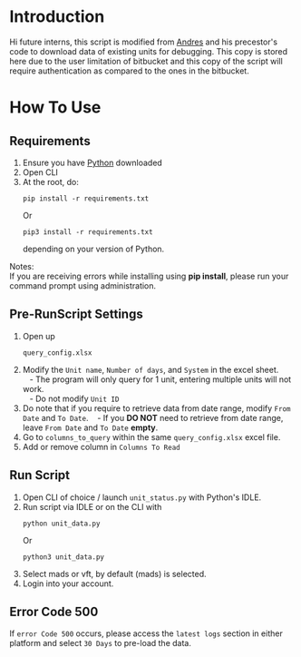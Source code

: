 # Introduction
Hi future interns, this script is modified from [Andres](https://github.com/4ndrelim) and his precestor's code to download data of existing units for debugging. This copy is stored here due to the user limitation of bitbucket and this copy of the script will require authentication as compared to the ones in the bitbucket.

# How To Use

## Requirements
1. Ensure you have [Python](https://www.python.org/downloads/) downloaded
2. Open CLI 
3. At the root, do:
    ```
    pip install -r requirements.txt
    ```
    Or
    ```
    pip3 install -r requirements.txt
    ```
    depending on your version of Python.

Notes:  
If you are receiving errors while installing using **pip install**, please run your command prompt using administration.

## Pre-RunScript Settings
1. Open up
    ```
    query_config.xlsx
    ```
2. Modify the ```Unit name```, ```Number of days```, and ```System``` in the excel sheet.  
&nbsp;&nbsp; - The program will only query for 1 unit, entering multiple units will not work.  
&nbsp;&nbsp; - Do not modify ```Unit ID```
3. Do note that if you require to retrieve data from date range, modify ```From Date``` and ```To Date```.
&nbsp;&nbsp; - If you **DO NOT** need to retrieve from date range, leave ```From Date``` and ```To Date``` **empty**.
4. Go to ```columns_to_query``` within the same ```query_config.xlsx``` excel file.
5. Add or remove column in ```Columns To Read```

## Run Script
1. Open CLI of choice / launch `unit_status.py` with Python's IDLE.
2. Run script via IDLE or on the CLI with 
    ```
    python unit_data.py
    ```
    Or
    ```
    python3 unit_data.py
    ```
3. Select mads or vft, by default (mads) is selected.
4. Login into your account.

## Error Code 500
If ```error Code 500``` occurs, please access the ```latest logs``` section in either platform and select ```30 Days``` to pre-load the data.

